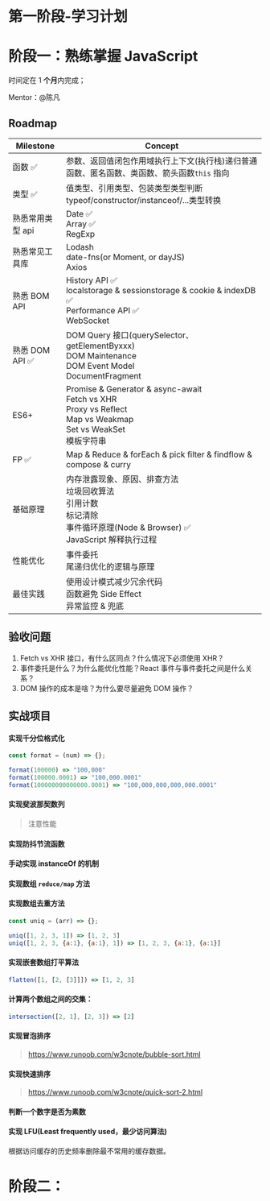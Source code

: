 # 第一阶段-学习计划

# 阶段一：熟练掌握 JavaScript

时间定在 1 **个月**内完成；

Mentor：@陈凡 

## Roadmap

| Milestone        | Concept                                                      |
| ---------------- | ------------------------------------------------------------ |
| 函数 ✅           | 参数、返回值闭包作用域执行上下文(执行栈)递归普通函数、匿名函数、类函数、箭头函数`this` 指向 |
| 类型 ✅           | 值类型、引用类型、包装类型类型判断typeof/constructor/instanceof/...类型转换 |
| 熟悉常用类型 api | Date ✅<br />Array ✅<br />RegExp                              |
| 熟悉常见工具库   | Lodash<br />date-fns(or Moment, or dayJS)<br />Axios         |
| 熟悉 BOM API     | History API ✅<br />localstorage & sessionstorage & cookie & indexDB ✅<br /> Performance API ✅<br />WebSocket |
| 熟悉 DOM API ✅   | DOM Query 接口(querySelector、getElementByxxx)<br />DOM Maintenance<br />DOM Event Model<br />DocumentFragment |
| ES6+             | Promise & Generator & async-await<br />Fetch vs XHR<br />Proxy vs Reflect<br />Map vs Weakmap<br />Set vs WeakSet<br />模板字符串 |
| FP ✅             | Map & Reduce & forEach & pick filter & findflow & compose & curry |
| 基础原理         | 内存泄露现象、原因、排查方法<br />垃圾回收算法<br />引用计数<br />标记清除<br />事件循环原理(Node & Browser) ✅<br />JavaScript 解释执行过程 |
| 性能优化         | 事件委托<br />尾递归优化的逻辑与原理                         |
| 最佳实践         | 使用设计模式减少冗余代码<br />函数避免 Side Effect<br />异常监控 & 兜底 |

## 验收问题

1. Fetch vs XHR 接口，有什么区同点？什么情况下必须使用 XHR？
2. 事件委托是什么？为什么能优化性能？React 事件与事件委托之间是什么关系？
3. DOM 操作的成本是啥？为什么要尽量避免 DOM 操作？

## 实战项目

#### 实现千分位格式化

```JavaScript
const format = (num) => {};

format(100000) => "100,000"
format(100000.0001) => "100,000.0001"
format(100000000000000.0001) => "100,000,000,000,000.0001"
```

#### 实现斐波那契数列

> 注意性能

#### 实现防抖节流函数

#### 手动实现 instanceOf 的机制

#### 实现数组 `reduce/map` 方法

#### 实现数组去重方法

```JavaScript
const uniq = (arr) => {};

uniq([1, 2, 3, 1]) => [1, 2, 3]
uniq([1, 2, 3, {a:1}, {a:1}, 1]) => [1, 2, 3, {a:1}, {a:1}]
```

#### 实现嵌套数组打平算法

```JavaScript
flatten([1, [2, [3]]]) => [1, 2, 3]
```

#### 计算两个数组之间的交集：

```JavaScript
intersection([2, 1], [2, 3]) => [2]
```

#### 实现冒泡排序

> https://www.runoob.com/w3cnote/bubble-sort.html

#### 实现快速排序

> https://www.runoob.com/w3cnote/quick-sort-2.html

#### 判断一个数字是否为素数

#### 实现 LFU(Least frequently used，最少访问算法) 

根据访问缓存的历史频率删除最不常用的缓存数据。

# 阶段二：